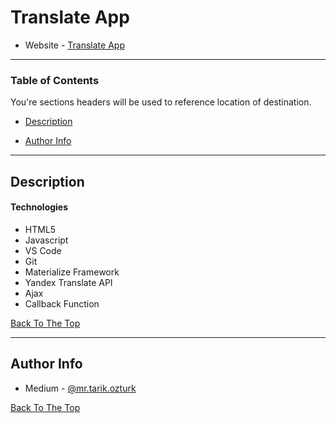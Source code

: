 # Translate App


- Website - [Translate App](https://mrtarikozturk.github.io/yandex-translate/)

<!-- ![Project Image](project-image-url) -->

<!-- > This is a ReadMe template to help save you time and effort. -->


---

### Table of Contents
You're sections headers will be used to reference location of destination.

- [Description](#description)
<!-- 
- [How To Use](#how-to-use)
- [References](#references)
- [License](#license) 
-->
- [Author Info](#author-info)

---

## Description



#### Technologies

- HTML5
- Javascript
- VS Code
- Git
- Materialize Framework
- Yandex Translate API
- Ajax
- Callback Function


[Back To The Top](#translate-app)

---

## Author Info

- Medium - [@mr.tarik.ozturk](https://medium.com/@mr.tarik.ozturk)
<!-- 
- Twitter - [............](............)
- Website - [............](............) 
-->

[Back To The Top](#translate-app)
